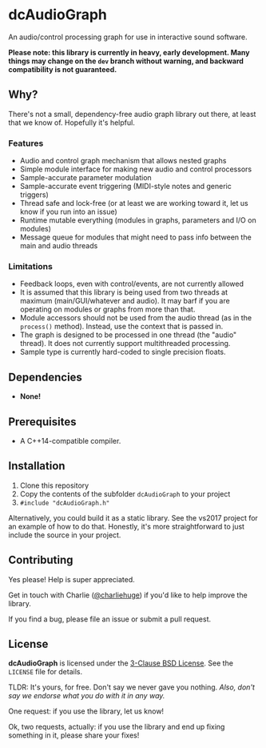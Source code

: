 # dcAudioGraph
An audio/control processing graph for use in interactive sound software.

**Please note: this library is currently in heavy, early development. Many things may change on the `dev` branch without warning, and backward compatibility is not guaranteed.**

## Why?

There's not a small, dependency-free audio graph library out there, at least that we know of. Hopefully it's helpful.

### Features
* Audio and control graph mechanism that allows nested graphs
* Simple module interface for making new audio and control processors
* Sample-accurate parameter modulation
* Sample-accurate event triggering (MIDI-style notes and generic triggers)
* Thread safe and lock-free (or at least we are working toward it, let us know if you run into an issue)
* Runtime mutable everything (modules in graphs, parameters and I/O on modules)
* Message queue for modules that might need to pass info between the main and audio threads

### Limitations
* Feedback loops, even with control/events, are not currently allowed
* It is assumed that this library is being used from two threads at maximum (main/GUI/whatever and audio). It may barf if you are operating on modules or graphs from more than that.
* Module accessors should not be used from the audio thread (as in the `process()` method). Instead, use the context that is passed in.
* The graph is designed to be processed in one thread (the "audio" thread). It does not currently support multithreaded processing.
* Sample type is currently hard-coded to single precision floats.

## Dependencies
* **None!**

## Prerequisites
* A C++14-compatible compiler.

## Installation
1. Clone this repository
2. Copy the contents of the subfolder `dcAudioGraph` to your project
3. `#include "dcAudioGraph.h"`

Alternatively, you could build it as a static library. See the vs2017 project for an example of how to do that. Honestly, it's more straightforward to just include the source in your project.

## Contributing
Yes please! Help is super appreciated. 

Get in touch with Charlie ([@charliehuge](https://twitter.com/charlieHUGE)) if you'd like to help improve the library.

If you find a bug, please file an issue or submit a pull request.

## License
**dcAudioGraph** is licensed under the [3-Clause BSD License](https://opensource.org/licenses/BSD-3-Clause). See the `LICENSE` file for details. 

TLDR: It's yours, for free. Don't say we never gave you nothing. *Also, don't say we endorse what you do with it in any way.*

One request: if you use the library, let us know!

Ok, two requests, actually: if you use the library and end up fixing something in it, please share your fixes!
